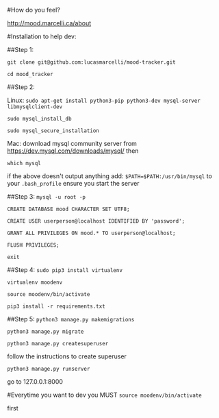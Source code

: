 #How do you feel?

http://mood.marcelli.ca/about

#Installation to help dev:

##Step 1:

`git clone git@github.com:lucasmarcelli/mood-tracker.git`

`cd mood_tracker`

##Step 2:

Linux:
`sudo apt-get install python3-pip python3-dev mysql-server libmysqlclient-dev`

`sudo mysql_install_db`

`sudo mysql_secure_installation`


Mac: 
download mysql community server from https://dev.mysql.com/downloads/mysql/
then

`which mysql`

if the above doesn't output anything add: `$PATH=$PATH:/usr/bin/mysql` to your `.bash_profile`
ensure you start the server

##Step 3:
`mysql -u root -p`

`CREATE DATABASE mood CHARACTER SET UTF8;`

`CREATE USER userperson@localhost IDENTIFIED BY 'password';`

`GRANT ALL PRIVILEGES ON mood.* TO userperson@localhost;`

`FLUSH PRIVILEGES;`

`exit`

##Step 4:
`sudo pip3 install virtualenv`

`virtualenv moodenv`

`source moodenv/bin/activate`

`pip3 install -r requirements.txt`

##Step 5:
`python3 manage.py makemigrations`

`python3 manage.py migrate`

`python3 manage.py createsuperuser`

follow the instructions to create superuser

`python3 manage.py runserver`

go to 127.0.0.1:8000

#Everytime you want to dev you MUST
`source moodenv/bin/activate`

first






